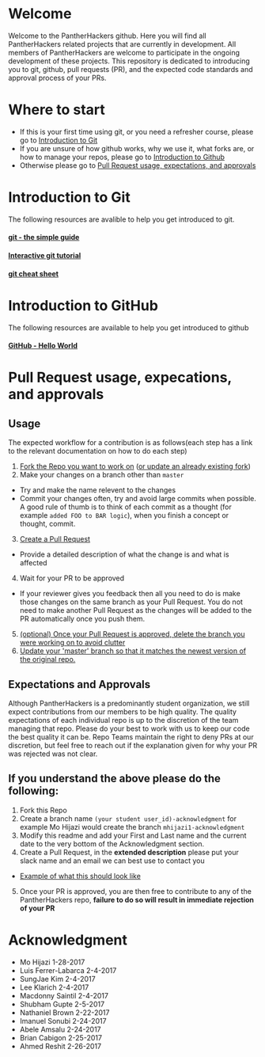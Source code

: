 # Welcome

Welcome to the PantherHackers github. Here you will find all PantherHackers related projects that are currently in development. All members of PantherHackers are welcome to participate in the ongoing development of these projects. This repository is dedicated to introducing you to git, github, pull requests (PR), and the expected code standards and approval process of your PRs.

# Where to start
- If this is your first time using git, or you need a refresher course, please go to [Introduction to Git](https://github.com/PantherHackers/StartHere#introduction-to-git)
- If you are unsure of how github works, why we use it, what forks are, or how to manage your repos, please go to [Introduction to Github](https://github.com/PantherHackers/StartHere#introduction-to-github)
- Otherwise please go to [Pull Request usage, expectations, and approvals](https://github.com/PantherHackers/StartHere#expectations-and-approvals)

# Introduction to Git
The following resources are avalible to help you get introduced to git.
#### [git - the simple guide](http://rogerdudler.github.io/git-guide/)
#### [Interactive git tutorial](https://try.github.io/levels/1/challenges/1)
#### [git cheat sheet](http://rogerdudler.github.io/git-guide/files/git_cheat_sheet.pdf)

# Introduction to GitHub

The following resources are available to help you get introduced to github
#### [GitHub - Hello World](https://guides.github.com/activities/hello-world/)

# Pull Request usage, expecations, and approvals
## Usage
The expected workflow for a contribution is as follows(each step has a link to the relevant documentation on how to do each step)

1. [Fork the Repo you want to work on](https://help.github.com/articles/fork-a-repo/) ([or update an already existing fork](https://gist.github.com/CristinaSolana/1885435))
2. Make your changes on a branch other than `master`
  * Try and make the name relevent to the changes
  * Commit your changes often, try and avoid large commits when possible. A good rule of thumb is to think of each commit as a thought (for example `added FOO to BAR logic`), when you finish a concept or thought, commit.
3. [Create a Pull Request](https://help.github.com/articles/creating-a-pull-request/)
  * Provide a detailed description of what the change is and what is affected
4. Wait for your PR to be approved
  * If your reviewer gives you feedback then all you need to do is make those changes on the same branch as your Pull Request. You do not need to make another Pull Request as the changes will be added to the PR automatically once you push them.
5. [(optional) Once your Pull Request is approved, delete the branch you were working on to avoid clutter](https://help.github.com/articles/viewing-branches-in-your-repository/#deleting-branches)
6. [Update your 'master' branch so that it matches the newest version of the original repo.]((https://gist.github.com/CristinaSolana/1885435))

## Expectations and Approvals
Although PantherHackers is a predominantly student organization, we still expect contributions from our members to be high quality. The quality expectations of each individual repo is up to the discretion of the team managing that repo. Please do your best to work with us to keep our code the best quality it can be. Repo Teams maintain the right to deny PRs at our discretion, but feel free to reach out if the explanation given for why your PR was rejected was not clear.

## If you understand the above please do the following:
 1. Fork this Repo
 2. Create a branch name `(your student user_id)-acknowledgment` for example Mo Hijazi would create the branch `mhijazi1-acknowledgment`
 3. Modify this readme and add your First and Last name and the current date to the very bottom of the Acknowledgment section.
 4. Create a Pull Request, in the **extended description** please put your slack name and an email we can best use to contact you
  * [Example of what this should look like](https://github.com/PantherHackers/StartHere/pull/2)
 5. Once your PR is approved, you are then free to contribute to any of the PantherHackers repo, **failure to do so will result in immediate rejection of your PR**

# Acknowledgment

- Mo Hijazi 1-28-2017
- Luis Ferrer-Labarca 2-4-2017
- SungJae Kim 2-4-2017
- Lee Klarich 2-4-2017
- Macdonny Saintil 2-4-2017
- Shubham Gupte 2-5-2017
- Nathaniel Brown 2-22-2017
- Imanuel Sonubi 2-24-2017
- Abele Amsalu 2-24-2017
- Brian Cabigon 2-25-2017
- Ahmed Reshit 2-26-2017
